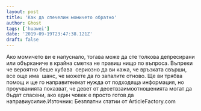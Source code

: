 ```yaml
---
layout: post
title: 'Как да спечелим момичето обратно'
author: Ghost
tags: ['huawei']
date: '2019-09-19T23:47:38.121Z'
draft: false
---
```


Ако момичето ви е напуснало, тогава може да сте толкова депресирани или обърканиче в крайна сметка не правиш нищо по въпроса. Въпреки че вероятно беше хубава  сериозно да ви кажа, че връзката свърши, все още има  шанс, че можете да го запалите отново. Ще ви трябва помощ и ще го направитеимат нужда от подходяща информация, но проучванията показват, че девет от десетвзаимоотношенията могат да бъдат спасени, ако един човек е просто готов да направиусилие.Източник: Безплатни статии от ArticleFactory.com
